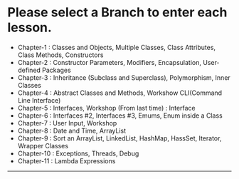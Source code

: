 # Please select a Branch to enter each lesson.
* Chapter-1 : Classes and Objects, Multiple Classes, Class Attributes, Class Methods, Constructors
* Chapter-2 : Constructor Parameters, Modifiers, Encapsulation, User-defined Packages
* Chapter-3 : Inheritance (Subclass and Superclass), Polymorphism, Inner Classes
* Chapter-4 : Abstract Classes and Methods, Workshow CLI(Command Line Interface)
* Chapter-5 : Interfaces, Workshop (From last time) : Interface
* Chapter-6 : Interfaces #2, Interfaces #3, Emums, Enum inside a Class
* Chapter-7 : User Input, Workshop
* Chapter-8 : Date and Time, ArrayList
* Chapter-9 : Sort an ArrayList, LinkedList, HashMap, HassSet, Iterator, Wrapper Classes
* Chapter-10 : Exceptions, Threads, Debug
* Chapter-11 : Lambda Expressions
---
